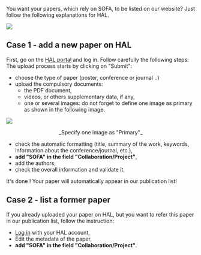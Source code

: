 You want your papers, which rely on SOFA, to be listed on our website? Just follow the following explanations for HAL.

![](https://www.sofa-framework.org/wp-content/uploads/2016/06/tampon-hal.jpg)

## Case 1 - add a new paper on HAL

First, go on the [HAL portal](https://hal.archives-ouvertes.fr/) and log in. Follow carefully the following steps: The upload process starts by clicking on "Submit":

*   choose the type of paper (poster, conference or journal ..)
*   upload the compulsory documents:
    *   the PDF document,
    *   videos, or others supplementary data, if any,
    *   one or several images: do not forget to define one image as primary as shown in the following image.
    
![](https://www.sofa-framework.org/wp-content/uploads/2016/06/AjoutVignettes.png)

<center>_Specify one image as "Primary"_</center>

*   check the automatic formatting (title, summary of the work, keywords, information about the conference/journal, etc.),
*   **add "SOFA" in the field "Collaboration/Project"**,
*   add the authors,
*   check the overall information and validate it.

It's done ! Your paper will automatically appear in our publication list!

## Case 2 - list a former paper

If you already uploaded your paper on HAL, but you want to refer this paper in our publication list, follow the instruction:

*   [Log in](https://hal.archives-ouvertes.fr/) with your HAL account,
*   Edit the metadata of the paper,
*   **add "SOFA" in the field "Collaboration/Project"**.